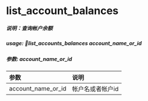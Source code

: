# list_account_balances

##### 说明：查询帐户余额

##### usage: list_accounts_balances account_name_or_id

##### 参数: account_name_or_id

| 参数 | 说明 |
| :--- | :--- |
| account_name_or_id | 帐户名或者帐户id |



